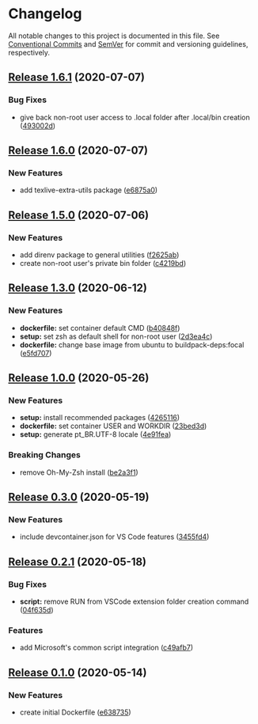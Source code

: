 # Changelog

All notable changes to this project is documented in this file. See
[Conventional Commits](https://conventionalcommits.org) and [SemVer](https://semver.org/)
for commit and versioning guidelines, respectively.

## [Release 1.6.1](https://github.com/guitsilva/docker-latex/releases/tag/v1.6.1) (2020-07-07)

### Bug Fixes

- give back non-root user access to .local folder after .local/bin creation
  ([493002d](https://github.com/guitsilva/docker-latex/commit/493002d))

## [Release 1.6.0](https://github.com/guitsilva/docker-latex/releases/tag/v1.6.0) (2020-07-07)

### New Features

- add texlive-extra-utils package
  ([e6875a0](https://github.com/guitsilva/docker-latex/commit/e6875a0))

## [Release 1.5.0](https://github.com/guitsilva/docker-latex/releases/tag/v1.5.0) (2020-07-06)

### New Features

- add direnv package to general utilities
  ([f2625ab](https://github.com/guitsilva/docker-latex/commit/f2625ab))
- create non-root user's private bin folder
  ([c4219bd](https://github.com/guitsilva/docker-latex/commit/c4219bd))

## [Release 1.3.0](https://github.com/guitsilva/docker-latex/releases/tag/v1.3.0) (2020-06-12)

### New Features

- **dockerfile:** set container default CMD
  ([b40848f](https://github.com/guitsilva/docker-latex/commit/b40848f))
- **setup:** set zsh as default shell for non-root user
  ([2d3ea4c](https://github.com/guitsilva/docker-latex/commit/2d3ea4c))
- **dockerfile:** change base image from ubuntu to buildpack-deps:focal
  ([e5fd707](https://github.com/guitsilva/docker-latex/commit/e5fd707))

## [Release 1.0.0](https://github.com/guitsilva/docker-latex/releases/tag/v1.0.0) (2020-05-26)

### New Features

- **setup:** install recommended packages
  ([4265116](https://github.com/guitsilva/docker-latex/commit/4265116))
- **dockerfile:** set container USER and WORKDIR
  ([23bed3d](https://github.com/guitsilva/docker-latex/commit/23bed3d))
- **setup:** generate pt_BR.UTF-8 locale
  ([4e91fea](https://github.com/guitsilva/docker-latex/commit/4e91fea))

### Breaking Changes

- remove Oh-My-Zsh install
  ([be2a3f1](https://github.com/guitsilva/docker-latex/commit/be2a3f1))

## [Release 0.3.0](https://github.com/guitsilva/docker-latex/releases/tag/v0.3.0) (2020-05-19)

### New Features

- include devcontainer.json for VS Code features
  ([3455fd4](https://github.com/guitsilva/docker-latex/commit/3455fd4))

## [Release 0.2.1](https://github.com/guitsilva/docker-latex/releases/tag/v0.2.1) (2020-05-18)

### Bug Fixes

- **script:** remove RUN from VSCode extension folder creation command
  ([04f635d](https://github.com/guitsilva/docker-latex/commit/04f635d))

### Features

- add Microsoft's common script integration
  ([c49afb7](https://github.com/guitsilva/docker-latex/commit/c49afb7))

## [Release 0.1.0](https://github.com/guitsilva/docker-latex/releases/tag/v0.1.0) (2020-05-14)

### New Features

- create initial Dockerfile
  ([e638735](https://github.com/guitsilva/docker-latex/commit/e638735))
